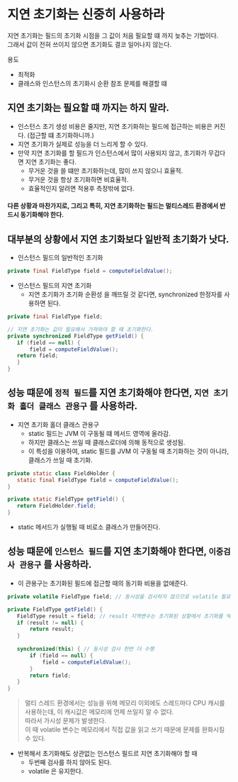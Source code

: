 # 지연 초기화는 신중히 사용하라

지연 초기화는 필드의 초기화 시점을 그 값이 처음 필요할 떄 까지 늦추는 기법이다.  
그래서 값이 전혀 쓰이지 않으면 초기화도 결코 일어나지 않는다.  

용도
 - 최적화
 - 클래스와 인스턴스의 초기화시 순환 참조 문제를 해결할 떄
 
## 지연 초기화는 필요할 떄 까지는 하지 말라.
 - 인스턴스 초기 생성 비용은 줄지만, 지연 초기화하는 필드에 접근하는 비용은 커진다. (접근할 떄 초기화하니까.)
 - 지연 초기화가 실제로 성능을 더 느리게 할 수 있다.
 - 만약 지연 초기화를 할 필드가 인스턴스에서 많이 사용되지 않고, 초기화가 무겁다면 지연 초기화는 좋다.
    - 무거운 것을 쓸 떄만 초기화하는데, 많이 쓰지 않으니 효율적.
    - 무거운 것을 항상 초기화하면 비효율적.
    - 효율적인지 알려면 적용후 측정밖에 없다.
    
  #### 다른 상황과 마찬가지로, 그리고 특히, 지연 초기화하는 필드는 멀티스레드 환경에서 반드시 동기화해야 한다.
  
  
## 대부분의 상황에서 지연 초기화보다 일반적 초기화가 낫다.

 - 인스턴스 필드의 일반적인 초기화
 ```java
private final FieldType field = computeFieldValue(); 
 ```
- 인스턴스 필드의 지연 초기화
    - 지연 초기화가 초기화 순환성 을 깨뜨릴 것 같다면, synchronized 한정자를 사용하면 된다.
 ```java
private final FieldType field;

// 지연 초기화는 값이 필요해서 가져와야 할 떄 초기화한다.
private synchronized FieldType getField() {
    if (field == null) {
        field = computeFieldValue();
    return field;
    }
}
 ```

## 성능 떄문에 `정적 필드`를 지연 초기화해야 한다면, `지연 초기화 홀더 클래스 관용구` 를 사용하라.
 - 지연 초기화 홀더 클래스 관용구
    - static 필드는 JVM 이 구동될 떄 메서드 영역에 올라감.
    - 하지만 클래스는 쓰일 때 클래스로더에 의해 동적으로 생성됨.
    - 이 특성을 이용하여, static 필드를 JVM 이 구동될 때 초기화하는 것이 아니라, 클래스가 쓰일 때 초기화.
 ```java
 private static class FieldHolder {
    static final FieldType field = computeFieldValue();    
 }

 private static FieldType getField() {
    return FieldHolder.field;
 }
 ```
 - static 메서드가 실행될 때 비로소 클래스가 만들어진다.
 
 ## 성능 떄문에 `인스턴스 필드`를 지연 초기화해야 한다면, `이중검사 관용구` 를 사용하라.
 - 이 관용구는 초기화된 필드에 접근할 때의 동기화 비용을 없애준다.
 ```java
private volatile FieldType field; // 동시성을 검사하지 않으므로 volatile 필요

private FieldType getField() {
    FieldType result = field; // result 지역변수는 초기화된 상황에서 초기화를 딱 한번만 읽도록 보장.
    if (result != null) {
        return result;
    }
    
    synchronized(this) { // 동시성 검사 한번 더 수행
        if (field == null) {    
            field = computeFieldValue();
        }
        return field;
    }
}
```

> 멀티 스레드 환경에서는 성능을 위해 메모리 이외에도 스레드마다 CPU 캐시를 사용하는데, 이 캐시값은 메모리에 언제 쓰일지 알 수 없다.  
> 따라서 가시성 문제가 발생한다.  
> 이 때 volatile 변수는 메모리에서 직접 값을 읽고 쓰기 때문에 문제를 완화시킬 수 있다.

 - 반복해서 초기화해도 상관없는 인스턴스 필드르 지연 초기화해야 할 때
    - 두번째 검사를 하지 않아도 된다.
    - volatile 은 유지한다.
